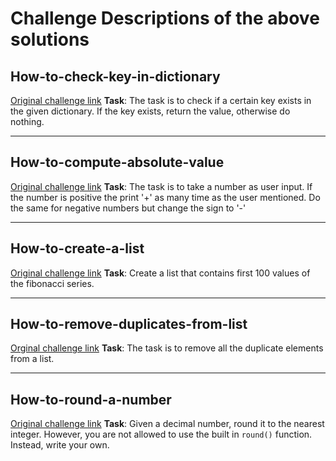 # Challenge Descriptions of the above solutions

## How-to-check-key-in-dictionary
[Original challenge link](https://therenegadecoder.com/code/how-to-check-if-a-key-exists-in-a-dictionary-in-python/#challenge)
**Task**: The task is to check if a certain key exists in the given dictionary. If the key exists, return the value, otherwise do nothing.

***

## How-to-compute-absolute-value
[Original challenge link](https://therenegadecoder.com/code/how-to-compute-absolute-value-in-python/#challenge)
**Task**: The task is to take a number as user input. If the number is positive the print '+' as many time as the user mentioned. Do the same for negative numbers but change the sign to '-'

***

## How-to-create-a-list
[Original challenge link](https://therenegadecoder.com/code/how-to-create-a-list-in-python/#challenge)
**Task**: Create a list that contains first 100 values of the fibonacci series.

***

## How-to-remove-duplicates-from-list
[Orginal challenge link](#)
**Task**: The task is to remove all the duplicate elements from a list.

***

## How-to-round-a-number
[Original challenge link](https://therenegadecoder.com/code/how-to-round-a-number-in-python/#challenge)
**Task**: Given a decimal number, round it to the nearest integer. However, you are not allowed to use the built in `round()` function. Instead, write your own.
